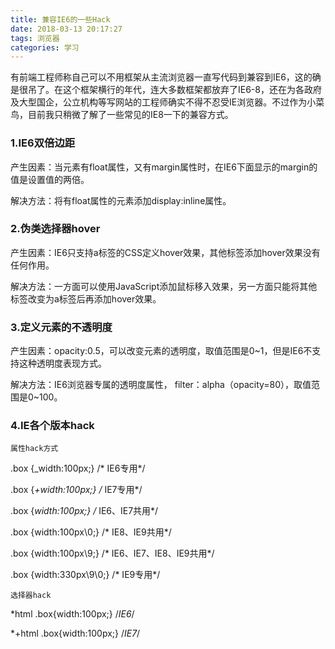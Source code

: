 ```yaml
---
title: 兼容IE6的一些Hack
date: 2018-03-13 20:17:27
tags: 浏览器
categories: 学习
---
```


有前端工程师称自己可以不用框架从主流浏览器一直写代码到兼容到IE6，这的确是很吊了。在这个框架横行的年代，连大多数框架都放弃了IE6-8，还在为各政府及大型国企，公立机构等写网站的工程师确实不得不忍受IE浏览器。不过作为小菜鸟，目前我只稍微了解了一些常见的IE8一下的兼容方式。

### 1.IE6双倍边距

产生因素：当元素有float属性，又有margin属性时，在IE6下面显示的margin的值是设置值的两倍。

解决方法：将有float属性的元素添加display:inline属性。

### 2.伪类选择器hover

产生因素：IE6只支持a标签的CSS定义hover效果，其他标签添加hover效果没有任何作用。

解决方法：一方面可以使用JavaScript添加鼠标移入效果，另一方面只能将其他标签改变为a标签后再添加hover效果。

### 3.定义元素的不透明度

产生因素：opacity:0.5，可以改变元素的透明度，取值范围是0~1，但是IE6不支持这种透明度表现方式。

解决方法：IE6浏览器专属的透明度属性， filter：alpha（opacity=80），取值范围是0~100。

### 4.IE各个版本hack

    属性hack方式

.box {_width:100px;}             /* IE6专用*/

.box {*+width:100px;}          /* IE7专用*/

.box {*width:100px;}            /* IE6、IE7共用*/

.box {width:100px\0;}           /* IE8、IE9共用*/

.box {width:100px\9;}           /* IE6、IE7、IE8、IE9共用*/

.box {width:330px\9\0;}        /* IE9专用*/

    选择器hack
    
*html .box{width:100px;}       /*IE6*/ 

*+html .box{width:100px;}     /*IE7*/ 